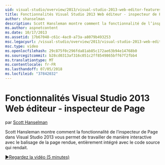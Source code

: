 ```yaml
---
uid: visual-studio/overview/2013/visual-studio-2013-web-editor-features-page-inspector
title: Fonctionnalités Visual Studio 2013 Web éditeur - inspecteur de Page | Microsoft Docs
author: shanselman
description: Scott Hansleman montre comment la fonctionnalité de l’inspecteur de Page dans Visual Studio 2013 vous permet de travailler de manière interactive avec le balisage de la page rendue, entièrement intégré w...
ms.author: aspnetcontent
ms.date: 10/17/2013
ms.assetid: 17b67048-c61c-4ac0-a73a-a8079b493253
msc.legacyurl: /visual-studio/overview/2013/visual-studio-2013-web-editor-features-page-inspector
msc.type: video
ms.openlocfilehash: 29c875f0c296fda81ab85c172ae63b94e14768b0
ms.sourcegitcommit: b28cd0313af316c051c2ff8549865bff67f2fbb4
ms.translationtype: MT
ms.contentlocale: fr-FR
ms.lasthandoff: 07/05/2018
ms.locfileid: "37842032"
---
```

<a name="visual-studio-2013-web-editor-features---page-inspector"></a>Fonctionnalités Visual Studio 2013 Web éditeur - inspecteur de Page
====================
par [Scott Hanselman](https://github.com/shanselman)

Scott Hansleman montre comment la fonctionnalité de l’inspecteur de Page dans Visual Studio 2013 vous permet de travailler de manière interactive avec le balisage de la page rendue, entièrement intégré avec le code source qui rendait.

[&#9654;Regardez la vidéo (5 minutes)](https://channel9.msdn.com/Blogs/ASP-NET-Site-Videos/visual-studio-2013-web-editor-features-page-inspector)
